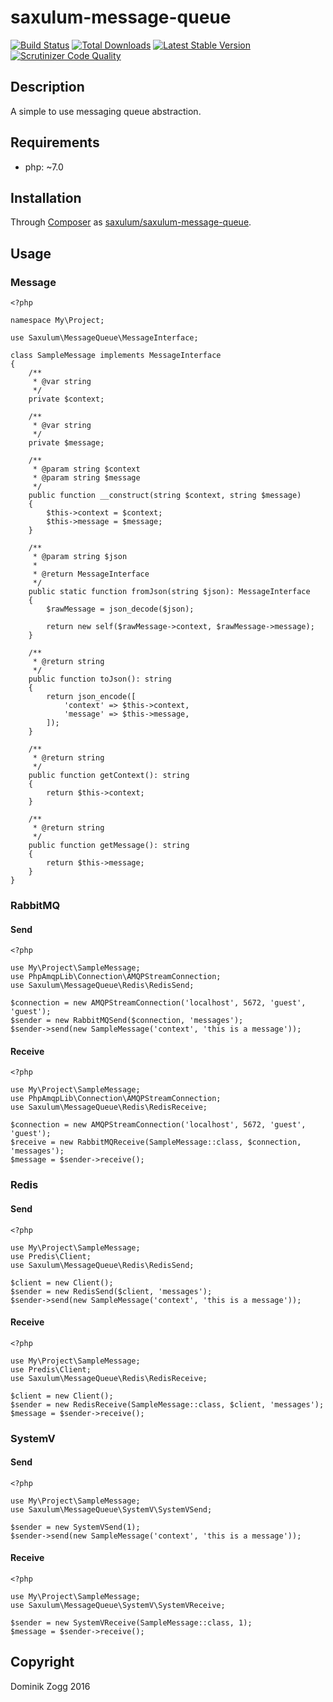 # saxulum-message-queue

[![Build Status](https://api.travis-ci.org/saxulum/saxulum-message-queue.png?branch=master)](https://travis-ci.org/saxulum/saxulum-message-queue)
[![Total Downloads](https://poser.pugx.org/saxulum/saxulum-message-queue/downloads.png)](https://packagist.org/packages/saxulum/saxulum-message-queue)
[![Latest Stable Version](https://poser.pugx.org/saxulum/saxulum-message-queue/v/stable.png)](https://packagist.org/packages/saxulum/saxulum-message-queue)
[![Scrutinizer Code Quality](https://scrutinizer-ci.com/g/saxulum/saxulum-message-queue/badges/quality-score.png?b=master)](https://scrutinizer-ci.com/g/saxulum/saxulum-message-queue/?branch=master)

## Description

A simple to use messaging queue abstraction.

## Requirements

 * php: ~7.0

## Installation

Through [Composer](http://getcomposer.org) as [saxulum/saxulum-message-queue][1].

## Usage

### Message

```{.php}
<?php

namespace My\Project;

use Saxulum\MessageQueue\MessageInterface;

class SampleMessage implements MessageInterface
{
    /**
     * @var string
     */
    private $context;

    /**
     * @var string
     */
    private $message;

    /**
     * @param string $context
     * @param string $message
     */
    public function __construct(string $context, string $message)
    {
        $this->context = $context;
        $this->message = $message;
    }

    /**
     * @param string $json
     *
     * @return MessageInterface
     */
    public static function fromJson(string $json): MessageInterface
    {
        $rawMessage = json_decode($json);

        return new self($rawMessage->context, $rawMessage->message);
    }

    /**
     * @return string
     */
    public function toJson(): string
    {
        return json_encode([
            'context' => $this->context,
            'message' => $this->message,
        ]);
    }

    /**
     * @return string
     */
    public function getContext(): string
    {
        return $this->context;
    }

    /**
     * @return string
     */
    public function getMessage(): string
    {
        return $this->message;
    }
}
```

### RabbitMQ

#### Send

```{.php}
<?php

use My\Project\SampleMessage;
use PhpAmqpLib\Connection\AMQPStreamConnection;
use Saxulum\MessageQueue\Redis\RedisSend;

$connection = new AMQPStreamConnection('localhost', 5672, 'guest', 'guest');
$sender = new RabbitMQSend($connection, 'messages');
$sender->send(new SampleMessage('context', 'this is a message'));
```

#### Receive

```{.php}
<?php

use My\Project\SampleMessage;
use PhpAmqpLib\Connection\AMQPStreamConnection;
use Saxulum\MessageQueue\Redis\RedisReceive;

$connection = new AMQPStreamConnection('localhost', 5672, 'guest', 'guest');
$receive = new RabbitMQReceive(SampleMessage::class, $connection, 'messages');
$message = $sender->receive();
```

### Redis

#### Send

```{.php}
<?php

use My\Project\SampleMessage;
use Predis\Client;
use Saxulum\MessageQueue\Redis\RedisSend;

$client = new Client();
$sender = new RedisSend($client, 'messages');
$sender->send(new SampleMessage('context', 'this is a message'));
```

#### Receive

```{.php}
<?php

use My\Project\SampleMessage;
use Predis\Client;
use Saxulum\MessageQueue\Redis\RedisReceive;

$client = new Client();
$sender = new RedisReceive(SampleMessage::class, $client, 'messages');
$message = $sender->receive();
```

### SystemV

#### Send

```{.php}
<?php

use My\Project\SampleMessage;
use Saxulum\MessageQueue\SystemV\SystemVSend;

$sender = new SystemVSend(1);
$sender->send(new SampleMessage('context', 'this is a message'));
```

#### Receive

```{.php}
<?php

use My\Project\SampleMessage;
use Saxulum\MessageQueue\SystemV\SystemVReceive;

$sender = new SystemVReceive(SampleMessage::class, 1);
$message = $sender->receive();
```

[1]: https://packagist.org/packages/saxulum/saxulum-message-queue

## Copyright

Dominik Zogg 2016
